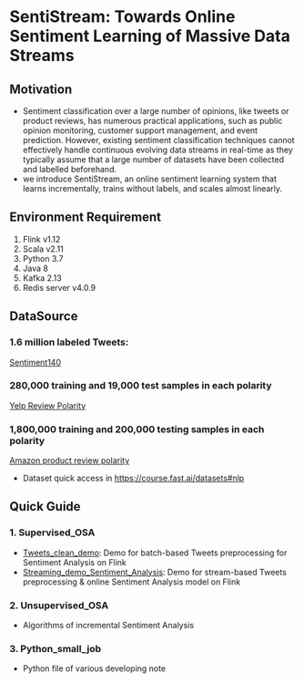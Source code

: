 # SentiStream: Towards Online Sentiment Learning of Massive Data Streams

## Motivation
* Sentiment classification over a large number of opinions, like tweets or product reviews, has numerous practical applications, such as public opinion monitoring, customer support management, and event prediction. However, existing sentiment classification techniques cannot effectively handle continuous evolving data streams in real-time as they typically assume that a large number of datasets have been collected and labelled beforehand. 
* we introduce SentiStream, an online sentiment learning system that learns incrementally, trains without labels, and scales almost linearly.

## Environment Requirement
1. Flink v1.12
2. Scala v2.11
3. Python 3.7
4. Java 8
5. Kafka 2.13
6. Redis server v4.0.9

## DataSource
### 1.6 million labeled Tweets:
[Sentiment140](http://cs.stanford.edu/people/alecmgo/trainingandtestdata.zip)
### 280,000 training and 19,000 test samples in each polarity
[Yelp Review Polarity](https://s3.amazonaws.com/fast-ai-nlp/yelp_review_polarity_csv.tgz)
### 1,800,000 training and 200,000 testing samples in each polarity
[Amazon product review polarity](https://s3.amazonaws.com/fast-ai-nlp/amazon_review_polarity_csv.tgz)

* Dataset quick access in https://course.fast.ai/datasets#nlp

## Quick Guide
### 1. Supervised_OSA
* [Tweets_clean_demo](https://github.com/HuilinWu2/Online-Sentiment-Analysis-on-Twitter-Streams/tree/main/Pyflink_demo/Tweets_clean_demo): Demo for batch-based Tweets preprocessing for Sentiment Analysis on Flink
* [Streaming_demo_Sentiment_Analysis](https://github.com/HuilinWu2/Online-Sentiment-Analysis-on-Twitter-Streams/tree/main/Pyflink_demo/Streaming_demo_Sentiment_Analysis): Demo for stream-based Tweets preprocessing & online Sentiment Analysis model on Flink
### 2. Unsupervised_OSA
* Algorithms of incremental Sentiment Analysis
### 3. Python_small_job
* Python file of various developing note
